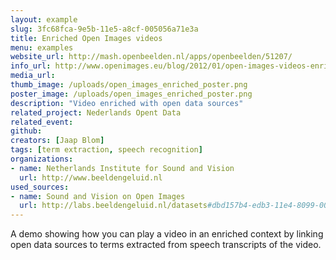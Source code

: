 ```yaml
---
layout: example
slug: 3fc68fca-9e5b-11e5-a8cf-005056a71e3a
title: Enriched Open Images videos
menu: examples
website_url: http://mash.openbeelden.nl/apps/openbeelden/51207/
info_url: http://www.openimages.eu/blog/2012/01/open-images-videos-enriched-with-open-data/
media_url: 
thumb_image: /uploads/open_images_enriched_poster.png
poster_image: /uploads/open_images_enriched_poster.png
description: "Video enriched with open data sources"
related_project: Nederlands Opent Data
related_event: 
github: 
creators: [Jaap Blom]
tags: [term extraction, speech recognition]
organizations: 
- name: Netherlands Institute for Sound and Vision
  url: http://www.beeldengeluid.nl
used_sources: 
- name: Sound and Vision on Open Images
  url: http://labs.beeldengeluid.nl/datasets#dbd157b4-edb3-11e4-8099-005056a71e3a
---
```


A demo showing how you can play a video in an enriched context by linking open data sources to terms extracted from speech transcripts of the video.
